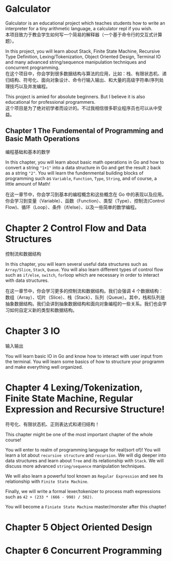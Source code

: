 # Galculator
Galculator is an educational project which teaches students how to write an interpreter for a tiny arithmetic language, a calculator repl if you wish.  
本项目致力于教会学生如何写一个简易的解释器（一个基于命令行的交互式计算题）。

In this project, you will learn about Stack, Finite State Machine, Recursive Type Definition, Lexing/Tokenization, Object Oriented Design, Terminal IO and many advanced string/sequence manipulation techniques and concurrent programming.  
在这个项目中，你会学到很多数据结构与算法的应用，比如：栈、有限状态机、递归结构、符号化、面向对象设计、命令行输入输出、和大量的高级字符串/序列处理技巧以及并发编程。

This project is amied for absolute beginners. But I believe it is also educational for professional programmers.  
这个项目是为了绝对初学者而设计的。不过我相信很多职业程序员也可以从中受益。

## Chapter 1 The Fundemental of Programming and Basic Math Operations
编程基础和基本的数学

In this chapter, you will learn about basic math operations in Go and how to convert a string `"1+1"` into a data structure in Go and get the result `2` back as a string `"2"`. You will learn the fundenmental building blocks of programming such as `Variable`, `Function`, `Type`, `String`, and of course, a little amount of Math!

在这一章节中，你会学习到基本的编程概念和这些概念在 Go 中的表现以及应用。你会学习到变量（Variable）、函数（Function）、类型（Type）、控制流(Control Flow)、循环（Loop）、条件（if/else）、以及一些简单的数学编程。

# Chapter 2 Control Flow and Data Structures
控制流和数据结构

In this chapter, you will learn several useful data structures such as `Array/Slice`, `Stack`, `Queue`. You will also learn different types of control flow such as `if/else`, `switch`, `for`loop which are necessary in order to interact with data structures.

在这一章节中，你会学习更多的控制流和数据结构。我们会强调 4 个数据结构：数组（Array）、切片（Slice）、栈（Stack）、队列（Queue）。其中，栈和队列是抽象数据结构。我们会讲到抽象数据结构和面向对象编程的一些关系。我们也会学习如何自定义新的类型和数据结构。

# Chapter 3 IO
输入输出

You will learn basic IO in Go and know how to interact with user input from the terminal. You will learn some basics of how to structure your programm and make everything well organized.

# Chapter 4 Lexing/Tokenization, Finite State Machine, Regular Expression and Recursive Structure!
符号化、有限状态机、正则表达式和递归结构！

This chapter might be one of the most important chapter of the whole course!

You will enter to realm of programming language for real(sort of)! You will learn a lot about `recursive structure` and `recursion`. We will dig deeper into data structures and learn about `Tree` and its relationship with `Stack`. We will discuss more advanced `string/sequence` manipulation techniques.

We will also learn a powerful tool known as `Regular Expression` and see its relationship with `Finite State Machine`.

Finally, we will write a formal lexer/tokenizer to process math expressions such as `42 + (233 * (666 - 998) / 502)`.

You will become a `Finiate State Machine` master/monster after this chapter!

# Chapter 5 Object Oriented Design

# Chapter 6 Concurrent Programming
